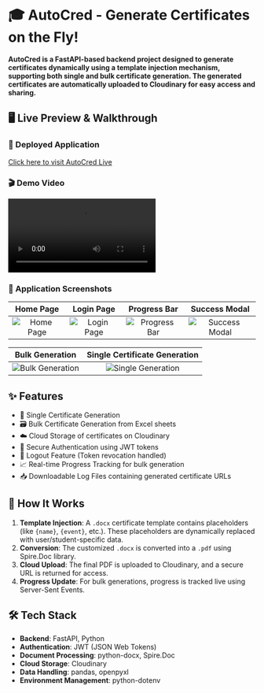# 🎓 AutoCred - Generate Certificates on the Fly!

**AutoCred is a FastAPI-based backend project designed to generate certificates dynamically using a template injection mechanism, supporting both single and bulk certificate generation. The generated certificates are automatically uploaded to Cloudinary for easy access and sharing.**

## 🖥️ Live Preview & Walkthrough

### 🔗 Deployed Application

[Click here to visit AutoCred Live](https://devsoc-autocred-demo.vercel.app/)

### 🎬 Demo Video

![AutoCred Demo Video](https://res.cloudinary.com/dkdeuduec/video/upload/v1745740362/demo_tb8ykh.mp4)

### 📸 Application Screenshots

| Home Page | Login Page | Progress Bar | Success Modal |
|:---------:|:----------:|:---------:|:----------:|
| ![Home Page](https://res.cloudinary.com/dkdeuduec/image/upload/v1745740358/home_a8oats.jpg) | ![Login Page](https://res.cloudinary.com/dkdeuduec/image/upload/v1745740358/login_eeou0k.jpg) | ![Progress Bar](https://res.cloudinary.com/dkdeuduec/image/upload/v1745740359/progress_qfqego.jpg) | ![Success Modal](https://res.cloudinary.com/dkdeuduec/image/upload/v1745740358/success_idhqpg.jpg) |

| Bulk Generation | Single Certificate Generation |
|:----------------------------:|:------------------------------:|
| ![Bulk Generation](https://res.cloudinary.com/dkdeuduec/image/upload/v1745740359/bulk_rh9vam.jpg) | ![Single Generation](https://res.cloudinary.com/dkdeuduec/image/upload/v1745740358/single_ojwasz.jpg) |



## ✨ Features
<ul>
   <li>🧾 Single Certificate Generation</li>
   <li>🗃️ Bulk Certificate Generation from Excel sheets</li>
   <li>☁️ Cloud Storage of certificates on Cloudinary</li>
   <li>🔐 Secure Authentication using JWT tokens</li>
   <li>🚪 Logout Feature (Token revocation handled)</li>
   <li>📈 Real-time Progress Tracking for bulk generation</li>
   <li>📥 Downloadable Log Files containing generated certificate URLs</li>
</ul>

## 🧠 How It Works

1. **Template Injection**: A `.docx` certificate template contains placeholders (like `{name}`, `{event}`, etc.). These placeholders are dynamically replaced with user/student-specific data.
2. **Conversion**: The customized `.docx` is converted into a `.pdf` using Spire.Doc library.
3. **Cloud Upload**: The final PDF is uploaded to Cloudinary, and a secure URL is returned for access.
4. **Progress Update**: For bulk generations, progress is tracked live using Server-Sent Events.


## 🛠️ Tech Stack

- **Backend**: FastAPI, Python
- **Authentication**: JWT (JSON Web Tokens)
- **Document Processing**: python-docx, Spire.Doc
- **Cloud Storage**: Cloudinary
- **Data Handling**: pandas, openpyxl
- **Environment Management**: python-dotenv

